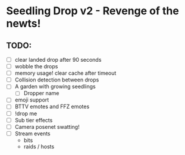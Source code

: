 # Seedling Drop v2 - Revenge of the newts!

## TODO:

* [ ] clear landed drop after 90 seconds
* [ ] wobble the drops
* [ ] memory usage! clear cache after timeout
* [ ] Collision detection between drops
* [ ] A garden with growing seedlings
  * [ ] Dropper name
* [ ] emoji support
* [ ] BTTV emotes and FFZ emotes
* [ ] !drop me
* [ ] Sub tier effects
* [ ] Camera posenet swatting!
* [ ] Stream events
  * bits
  * raids / hosts
  